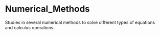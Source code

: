 # Numerical_Methods
Studies in several numerical methods to solve different types of equations and calculus operations.
